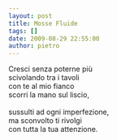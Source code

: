 ```yaml
---
layout: post
title: Mosse Fluide
tags: []
date: 2009-08-29 22:55:00
author: pietro
---
```

Cresci senza poterne più<br/>scivolando tra i tavoli<br/>con te al mio fianco<br/>scorri la mano sul liscio,<br/><br/>sussulti ad ogni imperfezione,<br/>ma sconvolto ti rivolgi<br/>con tutta la tua attenzione.
